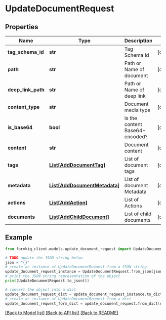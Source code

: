 # UpdateDocumentRequest


## Properties

Name | Type | Description | Notes
------------ | ------------- | ------------- | -------------
**tag_schema_id** | **str** | Tag Schema Id | [optional] 
**path** | **str** | Path or Name of document | [optional] 
**deep_link_path** | **str** | Path or Name of deep link | [optional] 
**content_type** | **str** | Document media type | [optional] 
**is_base64** | **bool** | Is the content Base64-encoded? | [optional] 
**content** | **str** | Document content | [optional] 
**tags** | [**List[AddDocumentTag]**](AddDocumentTag.md) | List of document tags | [optional] 
**metadata** | [**List[AddDocumentMetadata]**](AddDocumentMetadata.md) | List of document Metadata | [optional] 
**actions** | [**List[AddAction]**](AddAction.md) | List of Actions | [optional] 
**documents** | [**List[AddChildDocument]**](AddChildDocument.md) | List of child documents | [optional] 

## Example

```python
from formkiq_client.models.update_document_request import UpdateDocumentRequest

# TODO update the JSON string below
json = "{}"
# create an instance of UpdateDocumentRequest from a JSON string
update_document_request_instance = UpdateDocumentRequest.from_json(json)
# print the JSON string representation of the object
print(UpdateDocumentRequest.to_json())

# convert the object into a dict
update_document_request_dict = update_document_request_instance.to_dict()
# create an instance of UpdateDocumentRequest from a dict
update_document_request_form_dict = update_document_request.from_dict(update_document_request_dict)
```
[[Back to Model list]](../README.md#documentation-for-models) [[Back to API list]](../README.md#documentation-for-api-endpoints) [[Back to README]](../README.md)



